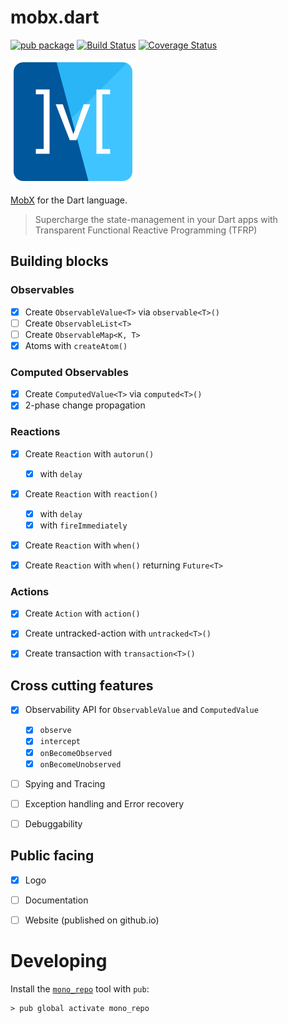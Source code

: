 # mobx.dart


[![pub package](https://img.shields.io/pub/v/mobx.svg)](https://pub.dartlang.org/packages/mobx)
[![Build Status](https://travis-ci.com/mobxjs/mobx.dart.svg?branch=master)](https://travis-ci.com/mobxjs/mobx.dart)
[![Coverage Status](https://coveralls.io/repos/github/mobxjs/mobx.dart/badge.svg?branch=master)](https://coveralls.io/github/mobxjs/mobx.dart?branch=master)

![](doc/mobx.png)

[MobX](https://github.com/mobxjs/mobx) for the Dart language.

> Supercharge the state-management in your Dart apps with Transparent Functional Reactive Programming (TFRP)

## Building blocks

### Observables 

- [x] Create `ObservableValue<T>` via `observable<T>()`
- [ ] Create `ObservableList<T>`
- [ ] Create `ObservableMap<K, T>`
- [x] Atoms with `createAtom()`

### Computed Observables 

- [x] Create `ComputedValue<T>` via `computed<T>()`
- [x] 2-phase change propagation

### Reactions 

- [x] Create `Reaction` with `autorun()`
    - [x] with `delay`
- [x] Create `Reaction` with `reaction()`
    - [x] with `delay`
    - [x] with `fireImmediately`
- [x] Create `Reaction` with `when()`
- [x] Create `Reaction` with `when()` returning `Future<T>`
 

### Actions 

- [x] Create `Action` with `action()`
- [x] Create untracked-action with `untracked<T>()`
- [x] Create transaction with `transaction<T>()`


## Cross cutting features

- [x] Observability API for `ObservableValue` and `ComputedValue` 
    - [x] `observe`
    - [x] `intercept`
    - [x] `onBecomeObserved`
    - [x] `onBecomeUnobserved`
- [ ] Spying and Tracing
- [ ] Exception handling and Error recovery
- [ ] Debuggability


## Public facing

- [x] Logo
- [ ] Documentation
- [ ] Website (published on github.io)


# Developing

Install the [`mono_repo`](https://github.com/dart-lang/mono_repo) tool with `pub`:

```
> pub global activate mono_repo
```
